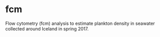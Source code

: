 # fcm
Flow cytometry (fcm) analysis to estimate plankton density in seawater collected around Iceland in spring 2017.
